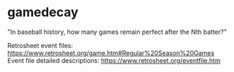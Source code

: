# gamedecay

"In baseball history, how many games remain perfect after the Nth batter?"

Retrosheet event files: https://www.retrosheet.org/game.htm#Regular%20Season%20Games
Event file detailed descriptions: https://www.retrosheet.org/eventfile.htm
